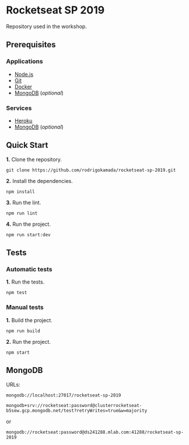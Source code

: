# Rocketseat SP 2019

Repository used in the workshop.


## Prerequisites

### Applications

* [Node.js](https://nodejs.org/)
* [Git](https://git-scm.com/)
* [Docker](https://www.docker.com/)
* [MongoDB](https://www.mongodb.com/) (*optional*)

### Services

* [Heroku](https://kubesail.com/)
* [MongoDB](https://www.mongodb.com/) (*optional*)


## Quick Start

**1.** Clone the repository.

```shell
git clone https://github.com/rodrigokamada/rocketseat-sp-2019.git
```

**2.** Install the dependencies.

```shell
npm install
```

**3.** Run the lint.

```shell
npm run lint
```

**4.** Run the project.

```shell
npm run start:dev
```


## Tests

### Automatic tests

**1.** Run the tests.

```shell
npm test
```

### Manual tests

**1.** Build the project.

```shell
npm run build
```

**2.** Run the project.

```shell
npm start
```

## MongoDB

URLs:
```shell
mongodb://localhost:27017/rocketseat-sp-2019
```
```shell
mongodb+srv://rocketseat:password@clusterrocketseat-b5sew.gcp.mongodb.net/test?retryWrites=true&w=majority
```
or
```shell
mongodb://rocketseat:password@ds241288.mlab.com:41288/rocketseat-sp-2019
```

